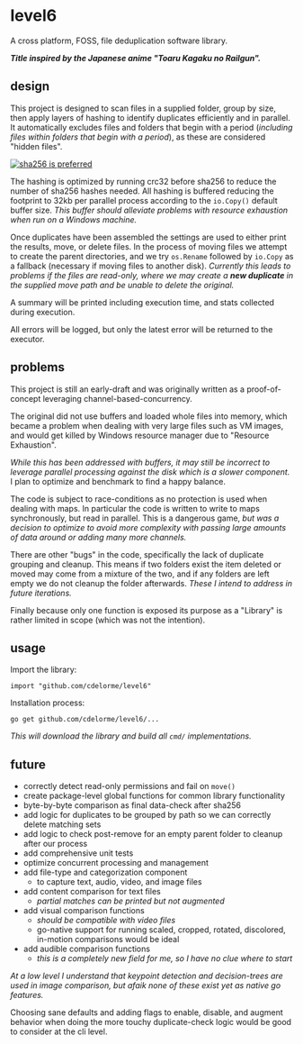 
# level6

A cross platform, FOSS, file deduplication software library.

**_Title inspired by the Japanese anime "Toaru Kagaku no Railgun"._**


## design

This project is designed to scan files in a supplied folder, group by size, then apply layers of hashing to identify duplicates efficiently and in parallel.  It automatically excludes files and folders that begin with a period (_including files within folders that begin with a period_), as these are considered "hidden files".

[![sha256 is preferred](http://i.stack.imgur.com/46Vwb.jpg)](http://crypto.stackexchange.com/questions/1170/best-way-to-reduce-chance-of-hash-collisions-multiple-hashes-or-larger-hash)

The hashing is optimized by running crc32 before sha256 to reduce the number of sha256 hashes needed.  All hashing is buffered reducing the footprint to 32kb per parallel process according to the `io.Copy()` default buffer size.  _This buffer should alleviate problems with resource exhaustion when run on a Windows machine._

Once duplicates have been assembled the settings are used to either print the results, move, or delete files.  In the process of moving files we attempt to create the parent directories, and we try `os.Rename` followed by `io.Copy` as a fallback (necessary if moving files to another disk).  _Currently this leads to problems if the files are read-only, where we may create a **new duplicate** in the supplied move path and be unable to delete the original._

A summary will be printed including execution time, and stats collected during execution.

All errors will be logged, but only the latest error will be returned to the executor.


## problems

This project is still an early-draft and was originally written as a proof-of-concept leveraging channel-based-concurrency.

The original did not use buffers and loaded whole files into memory, which became a problem when dealing with very large files such as VM images, and would get killed by Windows resource manager due to "Resource Exhaustion".

_While this has been addressed with buffers, it may still be incorrect to leverage parallel processing against the disk which is a slower component._  I plan to optimize and benchmark to find a happy balance.

The code is subject to race-conditions as no protection is used when dealing with maps.  In particular the code is written to write to maps synchronously, but read in parallel.  This is a dangerous game, _but was a decision to optimize to avoid more complexity with passing large amounts of data around or adding many more channels._

There are other "bugs" in the code, specifically the lack of duplicate grouping and cleanup.  This means if two folders exist the item deleted or moved may come from a mixture of the two, and if any folders are left empty we do not cleanup the folder afterwards.  _These I intend to address in future iterations._

Finally because only one function is exposed its purpose as a "Library" is rather limited in scope (which was not the intention).


## usage

Import the library:

    import "github.com/cdelorme/level6"

Installation process:

    go get github.com/cdelorme/level6/...

_This will download the library and build all `cmd/` implementations._


## future

- correctly detect read-only permissions and fail on `move()`
- create package-level global functions for common library functionality
- byte-by-byte comparison as final data-check after sha256
- add logic for duplicates to be grouped by path so we can correctly delete matching sets
- add logic to check post-remove for an empty parent folder to cleanup after our process
- add comprehensive unit tests
- optimize concurrent processing and management
- add file-type and categorization component
    - to capture text, audio, video, and image files
- add content comparison for text files
    - _partial matches can be printed but not augmented_
- add visual comparison functions
    - _should be compatible with video files_
    - go-native support for running scaled, cropped, rotated, discolored, in-motion comparisons would be ideal
- add audible comparison functions
    - _this is a completely new field for me, so I have no clue where to start_

_At a low level I understand that keypoint detection and decision-trees are used in image comparison, but afaik none of these exist yet as native go features._

Choosing sane defaults and adding flags to enable, disable, and augment behavior when doing the more touchy duplicate-check logic would be good to consider at the cli level.
